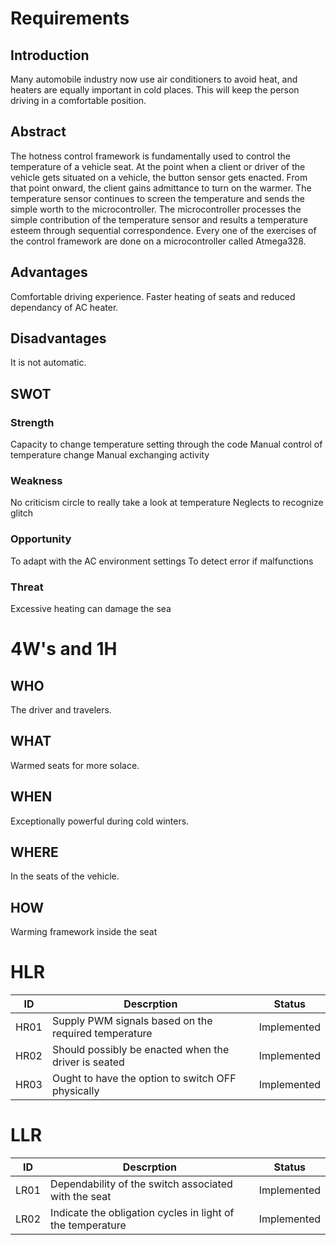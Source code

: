 # Requirements
## Introduction
Many automobile industry now use air conditioners to avoid heat, and heaters are equally important in cold places. This will keep the person driving in a comfortable position.
## Abstract
The hotness control framework is fundamentally used to control the temperature of a vehicle seat. At the point when a client or driver of the vehicle gets situated on a vehicle, the button sensor gets enacted. From that point onward, the client gains admittance to turn on the warmer. The temperature sensor continues to screen the temperature and sends the simple worth to the microcontroller. The microcontroller processes the simple contribution of the temperature sensor and results a temperature esteem through sequential correspondence. Every one of the exercises of the control framework are done on a microcontroller called Atmega328.
## Advantages
Comfortable driving experience.
Faster heating of seats and reduced dependancy of AC heater.
## Disadvantages
It is not automatic.
## SWOT 
### Strength
Capacity to change temperature setting through the code
Manual control of temperature change
Manual exchanging activity
### Weakness
No criticism circle to really take a look at temperature
Neglects to recognize glitch
### Opportunity
To adapt with the AC environment settings
To detect error if malfunctions
### Threat
Excessive heating can damage the sea
# 4W's and 1H
## WHO
The driver and travelers.
## WHAT
Warmed seats for more solace.
## WHEN
Exceptionally powerful during cold winters.
## WHERE
In the seats of the vehicle.
## HOW
Warming framework inside the seat
# HLR
|ID|Descrption|Status|
|--|----------|------|
|HR01|Supply PWM signals based on the required temperature|Implemented|
|HR02|Should possibly be enacted when the driver is seated|Implemented|
|HR03|Ought to have the option to switch OFF physically|Implemented|
# LLR
|ID|Descrption|Status|
|--|----------|------|
|LR01|Dependability of the switch associated with the seat|Implemented|
|LR02|Indicate the obligation cycles in light of the temperature|Implemented| 
